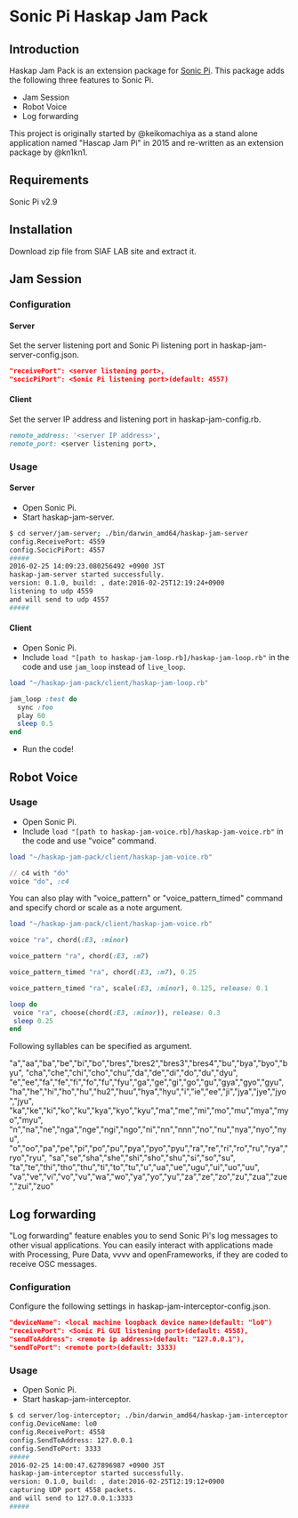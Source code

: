# Sonic Pi Haskap Jam Pack

## Introduction
Haskap Jam Pack is an extension package for [Sonic Pi]( http://sonic-pi.net). This package adds the following three features to Sonic Pi.

* Jam Session
* Robot Voice
* Log forwarding

This project is originally started by @keikomachiya as a stand alone application named "Hascap Jam Pi" in 2015 and re-written as an extension package by @kn1kn1.

## Requirements
Sonic Pi v2.9

## Installation
Download zip file from SIAF LAB site and extract it.

## Jam Session
### Configuration
#### Server
Set the server listening port and Sonic Pi listening port in haskap-jam-server-config.json.
```json
"receivePort": <server listening port>,
"socicPiPort": <Sonic Pi listening port>(default: 4557)
```

#### Client
Set the server IP address and listening port in haskap-jam-config.rb.
```rb
remote_address: '<server IP address>',
remote_port: <server listening port>,
```

### Usage
#### Server
* Open Sonic Pi.
* Start haskap-jam-server.

```sh
$ cd server/jam-server; ./bin/darwin_amd64/haskap-jam-server
config.ReceivePort: 4559
config.SocicPiPort: 4557
#####
2016-02-25 14:09:23.080256492 +0900 JST
haskap-jam-server started successfully.
version: 0.1.0, build: , date:2016-02-25T12:19:24+0900
listening to udp 4559
and will send to udp 4557
#####
```

#### Client
* Open Sonic Pi.
* Include `load "[path to haskap-jam-loop.rb]/haskap-jam-loop.rb"` in the code and use `jam_loop` instead of `live_loop`.

```ruby
load "~/haskap-jam-pack/client/haskap-jam-loop.rb"

jam_loop :test do
  sync :foo
  play 60
  sleep 0.5
end
```
* Run the code!

## Robot Voice
### Usage
* Open Sonic Pi.
* Include `load "[path to haskap-jam-voice.rb]/haskap-jam-voice.rb"` in the code and use "voice" command.

```ruby
load "~/haskap-jam-pack/client/haskap-jam-voice.rb"

// c4 with "do"
voice "do", :c4
```

You can also play with "voice_pattern" or "voice_pattern_timed" command and specify chord or scale as a note argument.

```ruby
load "~/haskap-jam-pack/client/haskap-jam-voice.rb"

voice "ra", chord(:E3, :minor)

voice_pattern "ra", chord(:E3, :m7)

voice_pattern_timed "ra", chord(:E3, :m7), 0.25

voice_pattern_timed "ra", scale(:E3, :minor), 0.125, release: 0.1

loop do
 voice "ra", choose(chord(:E3, :minor)), release: 0.3
 sleep 0.25
end
```

Following syllables can be specified as argument.

"a","aa","ba","be","bi","bo","bres","bres2","bres3","bres4","bu","bya","byo","byu",
"cha","che","chi","cho","chu","da","de","di","do","du","dyu",
"e","ee","fa","fe","fi","fo","fu","fyu","ga","ge","gi","go","gu","gya","gyo","gyu",
"ha","he","hi","ho","hu","hu2","huu","hya","hyu","i","ie","ee","ji","jya","jye","jyo","jyu",
"ka","ke","ki","ko","ku","kya","kyo","kyu","ma","me","mi","mo","mu","mya","myo","myu",
"n","na","ne","nga","nge","ngi","ngo","ni","nn","nnn","no","nu","nya","nyo","nyu",
"o","oo","pa","pe","pi","po","pu","pya","pyo","pyu","ra","re","ri","ro","ru","rya","ryo","ryu",
"sa","se","sha","she","shi","sho","shu","si","so","su",
"ta","te","thi","tho","thu","ti","to","tu","u","ua","ue","ugu","ui","uo","uu",
"va","ve","vi","vo","vu","wa","wo","ya","yo","yu","za","ze","zo","zu","zua","zue","zui","zuo"

## Log forwarding

"Log forwarding" feature enables you to send Sonic Pi's log messages to other visual applications. You can easily interact with applications made with Processing, Pure Data, vvvv and openFrameworks, if they are coded to receive OSC messages.

### Configuration
Configure the following settings in haskap-jam-interceptor-config.json.

```json
"deviceName": <local machine loopback device name>(default: "lo0")
"receivePort": <Sonic Pi GUI listening port>(default: 4558),
"sendToAddress": <remote ip address>(default: "127.0.0.1"),
"sendToPort": <remote port>(default: 3333)
```

### Usage
* Open Sonic Pi.
* Start haskap-jam-interceptor.

```sh
$ cd server/log-interceptor; ./bin/darwin_amd64/haskap-jam-interceptor
config.DeviceName: lo0
config.ReceivePort: 4558
config.SendToAddress: 127.0.0.1
config.SendToPort: 3333
#####
2016-02-25 14:00:47.627896987 +0900 JST
haskap-jam-interceptor started successfully.
version: 0.1.0, build: , date:2016-02-25T12:19:12+0900
capturing UDP port 4558 packets.
and will send to 127.0.0.1:3333
#####
```
